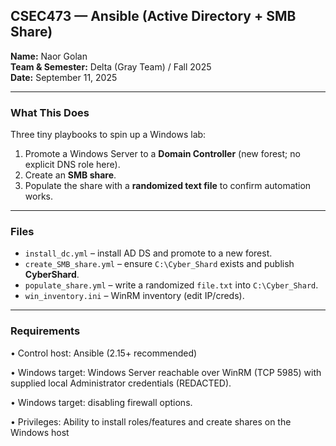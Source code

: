 ## CSEC473 — Ansible (Active Directory + SMB Share)

**Name:** Naor Golan  
**Team & Semester:** Delta (Gray Team) / Fall 2025  
**Date:** September 11, 2025

---

### What This Does
Three tiny playbooks to spin up a Windows lab:

1. Promote a Windows Server to a **Domain Controller** (new forest; no explicit DNS role here).  
2. Create an **SMB share**.  
3. Populate the share with a **randomized text file** to confirm automation works.

---

### Files
- `install_dc.yml` – install AD DS and promote to a new forest.  
- `create_SMB_share.yml` – ensure `C:\Cyber_Shard` exists and publish **CyberShard**.  
- `populate_share.yml` – write a randomized `file.txt` into `C:\Cyber_Shard`.  
- `win_inventory.ini` – WinRM inventory (edit IP/creds).

---

### Requirements
•	Control host: Ansible (2.15+ recommended) 

•	Windows target: Windows Server reachable over WinRM (TCP 5985) with supplied local Administrator credentials (REDACTED).

•	Windows target: disabling firewall options. 

•	Privileges: Ability to install roles/features and create shares on the Windows host

